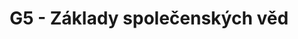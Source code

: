 ---
title: G5 - Základy společenských věd
subject: Základy společenských věd
layout: subject
json_file: g5
summary: "Přehled všech témat pro základy společenských věd v G5 popořadě:"
---